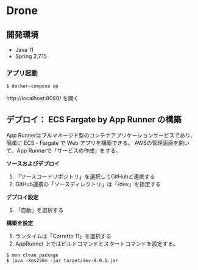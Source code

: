 # Drone

## 開発環境

- Java 11
- Spring 2.7.15

### アプリ起動

```
$ docker-compose up
```

http://localhost:8080/ を開く


## デプロイ： ECS Fargate by App Runner の構築

App Runnerはフルマネージド型のコンテナアプリケーションサービスであり、簡単に ECS・Fargate で Web アプリを構築できる。
AWSの管理画面を開いて、App Runnerで「サービスの作成」をする。

**ソースおよびデプロイ**

1. 「ソースコードリポジトリ」を選択してGitHubと連携する
2. GitHub連携の「ソースディレクトリ」は「/dev」を指定する

**デプロイ設定**

1. 「自動」を選択する

**構築を設定**

1. ランタイムは「Corretto 11」を選択する
2. AppRunner 上ではビルドコマンドとスタートコマンドを設定する。

```
$ mvn clean package
$ java -Xms256m -jar target/dev-0.0.1.jar
```
